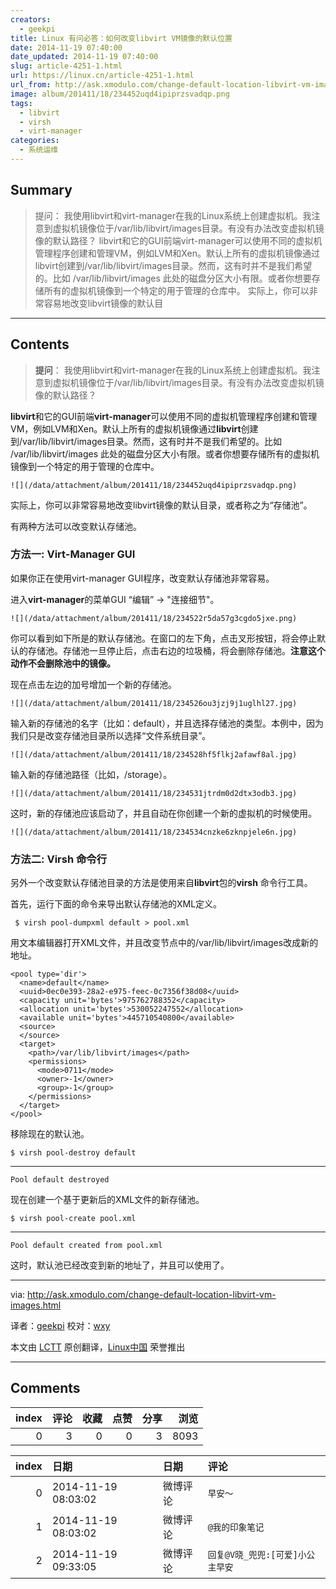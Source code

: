 ```yaml
---
creators:
  - geekpi
title: Linux 有问必答：如何改变libvirt VM镜像的默认位置
date: 2014-11-19 07:40:00
date_updated: 2014-11-19 07:40:00
slug: article-4251-1.html
url: https://linux.cn/article-4251-1.html
url_from: http://ask.xmodulo.com/change-default-location-libvirt-vm-images.html
image: album/201411/18/234452uqd4ipiprzsvadqp.png
tags:
  - libvirt
  - virsh
  - virt-manager
categories:
  - 系统运维
---
```


## Summary

> 提问： 我使用libvirt和virt-manager在我的Linux系统上创建虚拟机。我注意到虚拟机镜像位于/var/lib/libvirt/images目录。有没有办法改变虚拟机镜像的默认路径？  libvirt和它的GUI前端virt-manager可以使用不同的虚拟机管理程序创建和管理VM，例如LVM和Xen。默认上所有的虚拟机镜像通过libvirt创建到/var/lib/libvirt/images目录。然而，这有时并不是我们希望的。比如 /var/lib/libvirt/images 此处的磁盘分区大小有限。或者你想要存储所有的虚拟机镜像到一个特定的用于管理的仓库中。  实际上，你可以非常容易地改变libvirt镜像的默认目

***

<!-- more -->

## Contents

> 
> **提问**： 我使用libvirt和virt-manager在我的Linux系统上创建虚拟机。我注意到虚拟机镜像位于/var/lib/libvirt/images目录。有没有办法改变虚拟机镜像的默认路径？
> 
> 
> 

**libvirt**和它的GUI前端**virt-manager**可以使用不同的虚拟机管理程序创建和管理VM，例如LVM和Xen。默认上所有的虚拟机镜像通过**libvirt**创建到/var/lib/libvirt/images目录。然而，这有时并不是我们希望的。比如 /var/lib/libvirt/images 此处的磁盘分区大小有限。或者你想要存储所有的虚拟机镜像到一个特定的用于管理的仓库中。

`![](/data/attachment/album/201411/18/234452uqd4ipiprzsvadqp.png)`

实际上，你可以非常容易地改变libvirt镜像的默认目录，或者称之为“存储池”。

有两种方法可以改变默认存储池。

### 方法一: Virt-Manager GUI

如果你正在使用virt-manager GUI程序，改变默认存储池非常容易。

进入**virt-manager**的菜单GUI “编辑” -> "连接细节"。

`![](/data/attachment/album/201411/18/234522r5da57g3cgdo5jxe.png)`

你可以看到如下所是的默认存储池。在窗口的左下角，点击叉形按钮，将会停止默认的存储池。存储池一旦停止后，点击右边的垃圾桶，将会删除存储池。**注意这个动作不会删除池中的镜像。**

现在点击左边的加号增加一个新的存储池。

`![](/data/attachment/album/201411/18/234526ou3jzj9j1uglhl27.jpg)`

输入新的存储池的名字（比如：default），并且选择存储池的类型。本例中，因为我们只是改变存储池目录所以选择“文件系统目录”。

`![](/data/attachment/album/201411/18/234528hf5flkj2afawf8al.jpg)`

输入新的存储池路径（比如，/storage）。

`![](/data/attachment/album/201411/18/234531jtrdm0d2dtx3odb3.jpg)`

这时，新的存储池应该启动了，并且自动在你创建一个新的虚拟机的时候使用。

`![](/data/attachment/album/201411/18/234534cnzke6zknpjele6n.jpg)`

### 方法二: Virsh 命令行

另外一个改变默认存储池目录的方法是使用来自**libvirt**包的**virsh** 命令行工具。

首先，运行下面的命令来导出默认存储池的XML定义。

```shell
 $ virsh pool-dumpxml default > pool.xml 
```

用文本编辑器打开XML文件，并且改变节点中的/var/lib/libvirt/images改成新的地址。

```shell
<pool type='dir'>
  <name>default</name>
  <uuid>0ec0e393-28a2-e975-feec-0c7356f38d08</uuid>
  <capacity unit='bytes'>975762788352</capacity>
  <allocation unit='bytes'>530052247552</allocation>
  <available unit='bytes'>445710540800</available>
  <source>
  </source>
  <target>
    <path>/var/lib/libvirt/images</path>
    <permissions>
      <mode>0711</mode>
      <owner>-1</owner>
      <group>-1</group>
    </permissions>
  </target>
</pool>
```

移除现在的默认池。

```shell
$ virsh pool-destroy default 
```

---

```shell
Pool default destroyed
```

现在创建一个基于更新后的XML文件的新存储池。

```shell
$ virsh pool-create pool.xml 
```

---

```shell
Pool default created from pool.xml
```

这时，默认池已经改变到新的地址了，并且可以使用了。

---

via: <http://ask.xmodulo.com/change-default-location-libvirt-vm-images.html>

译者：[geekpi](https://github.com/geekpi) 校对：[wxy](https://github.com/wxy)

本文由 [LCTT](https://github.com/LCTT/TranslateProject) 原创翻译，[Linux中国](https://linux.cn/) 荣誉推出

***

## Comments


|   index |   评论 |   收藏 |   点赞 |   分享 |   浏览 |
|--------:|-------:|-------:|-------:|-------:|-------:|
|       0 |      3 |      0 |      0 |      3 |   8093 |

|   index | 日期                | 日期     | 评论                             |
|--------:|:--------------------|:---------|:---------------------------------|
|       0 | 2014-11-19 08:03:02 | 微博评论 | `早安～`                         |
|       1 | 2014-11-19 08:03:02 | 微博评论 | `@我的印象笔记`                  |
|       2 | 2014-11-19 09:33:05 | 微博评论 | `回复@V晓_兜兜:[可爱]小公主早安` |
